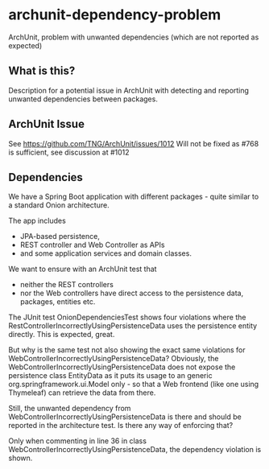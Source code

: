 # archunit-dependency-problem
ArchUnit, problem with unwanted dependencies (which are not reported as expected)

## What is this?
Description for a potential issue in ArchUnit with detecting and reporting unwanted dependencies between packages.

## ArchUnit Issue
See https://github.com/TNG/ArchUnit/issues/1012
Will not be fixed as #768 is sufficient, see discussion at #1012

## Dependencies
We have a Spring Boot application with different packages - quite similar to a standard Onion architecture.

The app includes 
* JPA-based persistence, 
* REST controller and Web Controller as APIs 
* and some application services and domain classes. 

We want to ensure with an ArchUnit test that
* neither the REST controllers
* nor the Web controllers 
have direct access to the persistence data, packages, entities etc.

The JUnit test OnionDependenciesTest shows four violations where the RestControllerIncorrectlyUsingPersistenceData 
uses the persistence entity directly. This is expected, great.

But why is the same test not also showing the exact same violations for WebControllerIncorrectlyUsingPersistenceData? 
Obviously, the WebControllerIncorrectlyUsingPersistenceData does not expose the persistence class EntityData as 
it puts its usage to an generic org.springframework.ui.Model only - so that a Web frontend (like one using Thymeleaf) can 
retrieve the data from there.

Still, the unwanted dependency from WebControllerIncorrectlyUsingPersistenceData is there and should be reported 
in the architecture test. Is there any way of enforcing that? 

Only when commenting in line 36 in class WebControllerIncorrectlyUsingPersistenceData, the dependency violation is shown.

